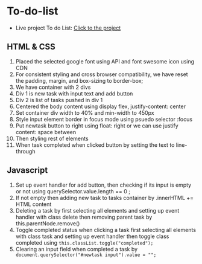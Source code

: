 # To-do-list
- Live project To do List: [Click to the project](https://shahbazalamjobs.github.io/To-do-list/)
## HTML & CSS
1. Placed the selected google font using API and font swesome icon using CDN
2. For consistent styling and cross browser compatibility, we have reset the padding, margin, and box-sizing to border-box;
3. We have container with 2 divs
4. Div 1 is new task with input text and add button
5. Div 2 is list of tasks pushed in div 1
6. Centered the body content using display flex, justify-content: center
7. Set container div width to 40% and min-width to 450px
8. Style input element border in focus mode using psuedo selector :focus
9. Put newtask button to right using float: right or we can use justify content: space between
10. Then styling rest of elements
11. When task completed when clicked button by setting the text to line-through

## Javascript
1. Set up event handler for add button, then checking if its input is empty or not using querySelector.value.length == 0 ;
2. If not empty then adding new task to tasks container by .innerHTML += HTML content 
3. Deleting a task by first selecting all elements and setting up event handler with class delete then removing parent task by this.parentNode.remove()
4. Toggle completed status when clicking a task first selecting all elements with class task and setting up event handler then toggle class completed using `this.classList.toggle("completed");`
5. Clearing an input field when completed a task by ` document.querySelector("#newtask input").value = "";`
